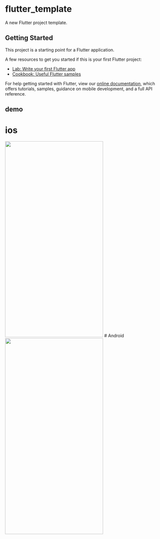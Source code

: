 # flutter_template

A new Flutter project template.

## Getting Started

This project is a starting point for a Flutter application.

A few resources to get you started if this is your first Flutter project:

- [Lab: Write your first Flutter app](https://flutter.io/docs/get-started/codelab)
- [Cookbook: Useful Flutter samples](https://flutter.io/docs/cookbook)

For help getting started with Flutter, view our 
[online documentation](https://flutter.io/docs), which offers tutorials, 
samples, guidance on mobile development, and a full API reference.

## demo
# ios
<div align=left><img width="320" height="640" src="https://github.com/LDKFighter/flutter_template/blob/master/examples/ios.png"/>
# Android
<div align=left><img width="320" height="640" src="https://github.com/LDKFighter/flutter_template/blob/master/examples/ios.png"/>
